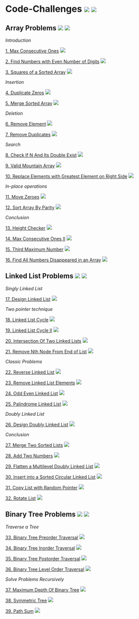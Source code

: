 # Code-Challenges ![](https://img.shields.io/badge/Easy-24-green?style=for-the-badge) ![](https://img.shields.io/badge/Medium-15-yellow?style=for-the-badge)

## Array Problems ![](https://img.shields.io/badge/Easy-15-green) ![](https://img.shields.io/badge/Medium-1-yellow)
*Introduction*

[1. Max Consecutive Ones](https://github.com/nmpegetis/Code-Challenges/tree/main/01.MaxConsecutiveOnes) ![](https://img.shields.io/badge/Easy-green)

[2. Find Numbers with Even Number of Digits](https://github.com/nmpegetis/Code-Challenges/tree/main/02.FindNumbersWithEvenNumberOfDigits) ![](https://img.shields.io/badge/Easy-green)

[3. Squares of a Sorted Array](https://github.com/nmpegetis/Code-Challenges/tree/main/03.SquaresOfaSortedArray) ![](https://img.shields.io/badge/Easy-green)

*Insertion*

[4. Duplicate Zeros](https://github.com/nmpegetis/Code-Challenges/tree/main/04.DuplicateZeros) ![](https://img.shields.io/badge/Easy-green)

[5. Merge Sorted Array](https://github.com/nmpegetis/Code-Challenges/tree/main/05.MergeSortedArray) ![](https://img.shields.io/badge/Easy-green)

*Deletion*

[6. Remove Element](https://github.com/nmpegetis/Code-Challenges/tree/main/06.RemoveElement) ![](https://img.shields.io/badge/Easy-green)

[7. Remove Duplicates](https://github.com/nmpegetis/Code-Challenges/tree/main/07.RemoveDuplicates) ![](https://img.shields.io/badge/Easy-green)

*Search*

[8. Check If N And Its Double Exist](https://github.com/nmpegetis/Code-Challenges/tree/main/08.CheckIfnAndItsDoubleExistInArray) ![](https://img.shields.io/badge/Easy-green)

[9. Valid Mountain Array](https://github.com/nmpegetis/Code-Challenges/tree/main/09.ValidMountainArray) ![](https://img.shields.io/badge/Easy-green)

[10. Replace Elements with Greatest Element on Right Side](https://github.com/nmpegetis/Code-Challenges/tree/main/10.ReplaceElementsWithGreatestElementOnRightSide)  ![](https://img.shields.io/badge/Easy-green)

*In-place operations*

[11. Move Zeroes](https://github.com/nmpegetis/Code-Challenges/tree/main/11.MoveZeroes) ![](https://img.shields.io/badge/Easy-green)

[12. Sort Array By Parity](https://github.com/nmpegetis/Code-Challenges/tree/main/12.SortArrayByParity) ![](https://img.shields.io/badge/Easy-green)

*Conclusion*

[13. Height Checker](https://github.com/nmpegetis/Code-Challenges/tree/main/13.HeightChecker) ![](https://img.shields.io/badge/Easy-green)

[14. Max Consecutive Ones II](https://github.com/nmpegetis/Code-Challenges/tree/main/14.MaxConsecutiveOnesII) ![](https://img.shields.io/badge/Medium-yellow)

[15. Third Maximum Number](https://github.com/nmpegetis/Code-Challenges/tree/main/15.ThirdMaximumNumber) ![](https://img.shields.io/badge/Easy-green)

[16. Find All Numbers Disappeared in an Array](https://github.com/nmpegetis/Code-Challenges/tree/main/16.FindAllNumbersDisappearedinanArray) ![](https://img.shields.io/badge/Easy-green)

## Linked List Problems ![](https://img.shields.io/badge/Easy-6-green) ![](https://img.shields.io/badge/Medium-10-yellow)
*Singly Linked List*

[17. Design Linked List](https://github.com/nmpegetis/Code-Challenges/tree/main/17.DesignLinkedList) ![](https://img.shields.io/badge/Medium-yellow)

*Two pointer technique*

[18. Linked List Cycle](https://github.com/nmpegetis/Code-Challenges/tree/main/18.LinkedListCycle) ![](https://img.shields.io/badge/Easy-green)

[19. Linked List Cycle II](https://github.com/nmpegetis/Code-Challenges/tree/main/19.LinkedListCycleII) ![](https://img.shields.io/badge/Medium-yellow)

[20. Intersection Of Two Linked Lists](https://github.com/nmpegetis/Code-Challenges/tree/main/20.IntersectionOfTwoLinkedLists) ![](https://img.shields.io/badge/Easy-green)

[21. Remove Nth Node From End of List](https://github.com/nmpegetis/Code-Challenges/tree/main/21.RemoveNthNodeFromEndofList) ![](https://img.shields.io/badge/Medium-yellow)

*Classic Problems*

[22. Reverse Linked List](https://github.com/nmpegetis/Code-Challenges/tree/main/22.ReverseLinkedList) ![](https://img.shields.io/badge/Easy-green)

[23. Remove Linked List Elements](https://github.com/nmpegetis/Code-Challenges/tree/main/23.RemoveLinkedListElements) ![](https://img.shields.io/badge/Easy-green)

[24. Odd Even Linked List](https://github.com/nmpegetis/Code-Challenges/tree/main/24.OddEvenLinkedList) ![](https://img.shields.io/badge/Medium-yellow)

[25. Palindrome Linked List](https://github.com/nmpegetis/Code-Challenges/tree/main/25.PalindromeLinkedList) ![](https://img.shields.io/badge/Easy-green)

*Doubly Linked List*

[26. Design Doubly Linked List](https://github.com/nmpegetis/Code-Challenges/tree/main/26.DesignDoublyLinkedList) ![](https://img.shields.io/badge/Medium-yellow)

*Conclusion*

[27. Merge Two Sorted Lists](https://github.com/nmpegetis/Code-Challenges/tree/main/27.MergeTwoSortedLists) ![](https://img.shields.io/badge/Easy-green)

[28. Add Two Numbers](https://github.com/nmpegetis/Code-Challenges/tree/main/28.AddTwoNumbers) ![](https://img.shields.io/badge/Medium-yellow)

[29. Flatten a Multilevel Doubly Linked List](https://github.com/nmpegetis/Code-Challenges/tree/main/29.FlattenaMultilevelDoublyLinkedList) ![](https://img.shields.io/badge/Medium-yellow)

[30. Insert into a Sorted Circular Linked List](https://github.com/nmpegetis/Code-Challenges/tree/main/30.InsertintoaSortedCircularLinkedList) ![](https://img.shields.io/badge/Medium-yellow)

[31. Copy List with Random Pointer](https://github.com/nmpegetis/Code-Challenges/tree/main/31.CopyListwithRandomPointer) ![](https://img.shields.io/badge/Medium-yellow)

[32. Rotate List](https://github.com/nmpegetis/Code-Challenges/tree/main/32.RotateList) ![](https://img.shields.io/badge/Medium-yellow)

## Binary Tree Problems ![](https://img.shields.io/badge/Easy-3-green) ![](https://img.shields.io/badge/Medium-4-yellow)
*Traverse a Tree*

[33. Binary Tree Preorder Traversal](https://github.com/nmpegetis/Code-Challenges/tree/main/33.BinaryTreePreorderTraversal) ![](https://img.shields.io/badge/Medium-yellow)

[34. Binary Tree Inorder Traversal](https://github.com/nmpegetis/Code-Challenges/tree/main/34.BinaryTreeInorderTraversal) ![](https://img.shields.io/badge/Medium-yellow)

[35. Binary Tree Postorder Traversal](https://github.com/nmpegetis/Code-Challenges/tree/main/35.BinaryTreePostorderTraversal) ![](https://img.shields.io/badge/Medium-yellow)

[36. Binary Tree Level Order Traversal](https://github.com/nmpegetis/Code-Challenges/tree/main/36.BinaryTreeLevelOrderTraversal) ![](https://img.shields.io/badge/Medium-yellow)

*Solve Problems Recursively*

[37. Maximum Depth Of Binary Tree](https://github.com/nmpegetis/Code-Challenges/tree/main/37.MaximumDepthOfBinaryTree) ![](https://img.shields.io/badge/Easy-green)

[38. Symmetric Tree](https://github.com/nmpegetis/Code-Challenges/tree/main/38.SymmetricTree) ![](https://img.shields.io/badge/Easy-green)

[39. Path Sum](https://github.com/nmpegetis/Code-Challenges/tree/main/39.PathSum) ![](https://img.shields.io/badge/Easy-green)